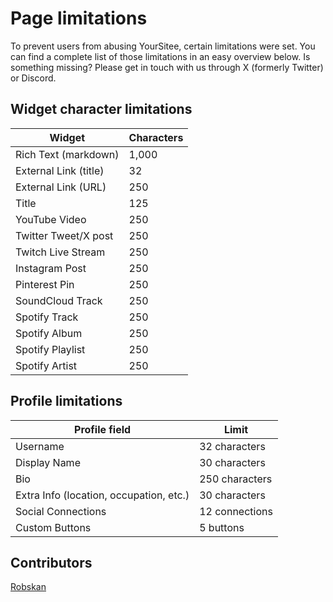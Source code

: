 # Page limitations

To prevent users from abusing YourSitee, certain limitations were set. You can find a complete list of those limitations in an easy overview below. Is something missing? Please get in touch with us through X (formerly Twitter) or Discord.

## Widget character limitations

| Widget                | Characters |
| --------------------- | ---------- |
| Rich Text (markdown)  | 1,000      |
| External Link (title) | 32         |
| External Link (URL)   | 250        |
| Title                 | 125        |
| YouTube Video         | 250        |
| Twitter Tweet/X post  | 250        |
| Twitch Live Stream    | 250        |
| Instagram Post        | 250        |
| Pinterest Pin         | 250        |
| SoundCloud Track      | 250        |
| Spotify Track         | 250        |
| Spotify Album         | 250        |
| Spotify Playlist      | 250        |
| Spotify Artist        | 250        |

## Profile limitations

| Profile field                           | Limit          |
| --------------------------------------- | -------------- |
| Username                                | 32 characters  |
| Display Name                            | 30 characters  |
| Bio                                     | 250 characters |
| Extra Info (location, occupation, etc.) | 30 characters  |
| Social Connections                      | 12 connections |
| Custom Buttons                          | 5 buttons      |

## Contributors

[Robskan](../contributors.md#robskan)
